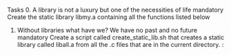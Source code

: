Tasks
0. A library is not a luxury but one of the necessities of life
mandatory
Create the static library libmy.a containing all the functions listed below
1. Without libraries what have we? We have no past and no future
mandatory
Create a script called create_static_lib.sh that creates a static library called liball.a from all the .c files that are in the current directory.
:
